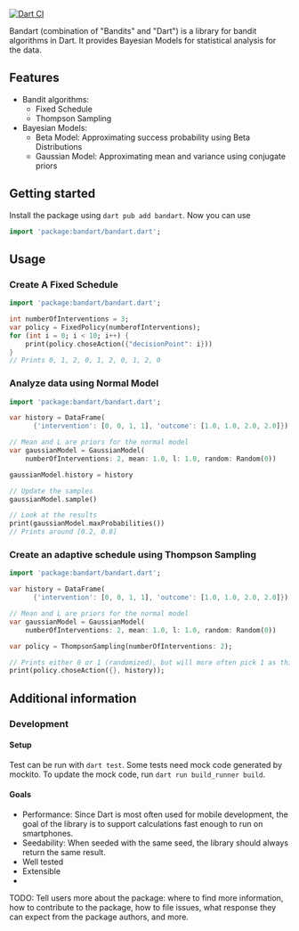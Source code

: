 <!--
This README describes the package. If you publish this package to pub.dev,
this README's contents appear on the landing page for your package.

For information about how to write a good package README, see the guide for
[writing package pages](https://dart.dev/guides/libraries/writing-package-pages).

For general information about developing packages, see the Dart guide for
[creating packages](https://dart.dev/guides/libraries/create-library-packages)
and the Flutter guide for
[developing packages and plugins](https://flutter.dev/developing-packages).
-->

[![Dart CI](https://github.com/XPerianer/Bandart/actions/workflows/test-package.yml/badge.svg)](https://github.com/XPerianer/Bandart/actions/workflows/test-package.yml)

Bandart (combination of "Bandits" and "Dart") is a library for bandit algorithms in Dart. It provides Bayesian Models for statistical analysis for the data.

## Features
- Bandit algorithms:
  - Fixed Schedule
  - Thompson Sampling
- Bayesian Models:
  - Beta Model: Approximating success probability using Beta Distributions
  - Gaussian Model: Approximating mean and variance using conjugate priors


## Getting started

Install the package using ```dart pub add bandart```.
Now you can use
```dart
import 'package:bandart/bandart.dart';
```

## Usage

### Create A Fixed Schedule

```dart
import 'package:bandart/bandart.dart';

int numberOfInterventions = 3;
var policy = FixedPolicy(numberofInterventions);
for (int i = 0; i < 10; i++) {
    print(policy.choseAction({"decisionPoint": i}))
}
// Prints 0, 1, 2, 0, 1, 2, 0, 1, 2, 0
```

### Analyze data using Normal Model
```dart
import 'package:bandart/bandart.dart';

var history = DataFrame(
      {'intervention': [0, 0, 1, 1], 'outcome': [1.0, 1.0, 2.0, 2.0]})

// Mean and L are priors for the normal model
var gaussianModel = GaussianModel(
    numberOfInterventions: 2, mean: 1.0, l: 1.0, random: Random(0))

gaussianModel.history = history

// Update the samples
gaussianModel.sample()

// Look at the results
print(gaussianModel.maxProbabilities())
// Prints around [0.2, 0.8]
```

### Create an adaptive schedule using Thompson Sampling

```dart
import 'package:bandart/bandart.dart';

var history = DataFrame(
      {'intervention': [0, 0, 1, 1], 'outcome': [1.0, 1.0, 2.0, 2.0]})

// Mean and L are priors for the normal model
var gaussianModel = GaussianModel(
    numberOfInterventions: 2, mean: 1.0, l: 1.0, random: Random(0))

var policy = ThompsonSampling(numberOfInterventions: 2);

// Prints either 0 or 1 (randomized), but will more often pick 1 as this is the intervention with the better history
print(policy.choseAction({}, history));

```

## Additional information

### Development

#### Setup
Test can be run with ```dart test```.
Some tests need mock code generated by mockito.
To update the mock code, run ```dart run build_runner build```.

#### Goals
- Performance: Since Dart is most often used for mobile development, the goal of the library is to support calculations fast enough to run on smartphones.
- Seedability: When seeded with the same seed, the library should always return the same result. 
- Well tested
- Extensible
- 

TODO: Tell users more about the package: where to find more information, how to
contribute to the package, how to file issues, what response they can expect
from the package authors, and more.
